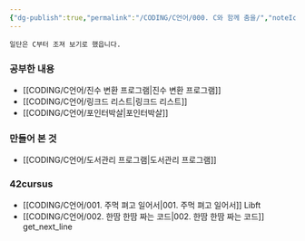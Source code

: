 ```yaml
---
{"dg-publish":true,"permalink":"/CODING/C언어/000. C와 함께 춤을/","noteIcon":"2"}
---
```


	일단은 C부터 조져 보기로 했읍니다.

### 공부한 내용
- [[CODING/C언어/진수 변환 프로그램\|진수 변환 프로그램]]
- [[CODING/C언어/링크드 리스트\|링크드 리스트]]
- [[CODING/C언어/포인터박살\|포인터박살]]

### 만들어 본 것
- [[CODING/C언어/도서관리 프로그램\|도서관리 프로그램]]

### 42cursus
- [[CODING/C언어/001. 주먹 펴고 일어서\|001. 주먹 펴고 일어서]] Libft
- [[CODING/C언어/002. 한땀 한땀 짜는 코드\|002. 한땀 한땀 짜는 코드]] get_next_line
